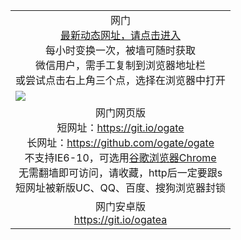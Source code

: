 ﻿<table>
  <tr></tr>
  <!--tr><td colspan=2 align=center><img src="https://cloud.githubusercontent.com/assets/11880933/13434984/f430fae2-e012-11e5-814f-c2df1e82b247.jpg" /></td></tr-->
  <tr><td colspan=2 align=center>网门<br/>
    <a href="https://d85y4u957h4hb.cloudfront.net">最新动态网址，请点击进入</a><br/>每小时变换一次，被墙可随时获取<br/>微信用户，需手工复制到浏览器地址栏<br>或尝试点击右上角三个点，选择在浏览器中打开
    <!--br>* IE6打开动态网址须在选项中勾选TLS 1.0--></td>
  </tr>
  <tr>
    <td colspan=2><a href="https://d85y4u957h4hb.cloudfront.net" target="_blank"><img src="https://cloud.githubusercontent.com/assets/11880933/15631437/70d0a74e-259d-11e6-946f-6237b4b657bd.jpg" /></a></td> 
  </tr>
  <tr>
    <td colspan=2 align=center>网门网页版<br/>
      短网址：<a href="https://git.io/ogate" target="_blank">https://git.io/ogate</a><br>
      长网址：<a href="https://github.com/ogate/ogate/blob/master/README.md" target="_blank">https://github.com/ogate/ogate</a><br/>
      不支持IE6-10，可选用<a href="https://d85y4u957h4hb.cloudfront.net/ogUP.aspx?name=2A/ChromePortable.zip">谷歌浏览器Chrome</a><br/>
      无需翻墙即可访问，请收藏，http后一定要跟s<br/>
      短网址被新版UC、QQ、百度、搜狗浏览器封锁
    </td>
  </tr>
  <tr>
    <td colspan=2 align=center>网门安卓版<br/><a href="https://d85y4u957h4hb.cloudfront.net/ogUP.aspx?name=2A/oGate101.apk">https://git.io/ogatea</a></td>
  </tr>
  <!--tr>
    <td colspan=2 align=center>可能失效的动态网址
    </td>
  </tr-->
</table>

